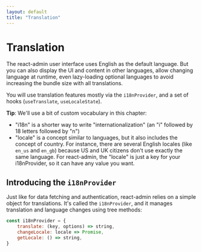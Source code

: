 ```yaml
---
layout: default
title: "Translation"
---
```


# Translation

The react-admin user interface uses English as the default language. But you can also display the UI and content in other languages, allow changing language at runtime, even lazy-loading optional languages to avoid increasing the bundle size with all translations. 

You will use translation features mostly via the `i18nProvider`, and a set of hooks (`useTranslate`, `useLocaleState`).

**Tip**: We'll use a bit of custom vocabulary in this chapter:
 
- "i18n" is a shorter way to write "internationalization" (an "i" followed by 18 letters followed by "n") 
- "locale" is a concept similar to languages, but it also includes the concept of country. For instance, there are several English locales (like `en_us` and `en_gb`) because US and UK citizens don't use exactly the same language. For react-admin, the "locale" is just a key for your i18nProvider, so it can have any value you want.

## Introducing the `i18nProvider`

Just like for data fetching and authentication, react-admin relies on a simple object for translations. It's called the `i18nProvider`, and it manages translation and language changes using tree methods:

```js
const i18nProvider = {
    translate: (key, options) => string,
    changeLocale: locale => Promise,
    getLocale: () => string,
}
```
